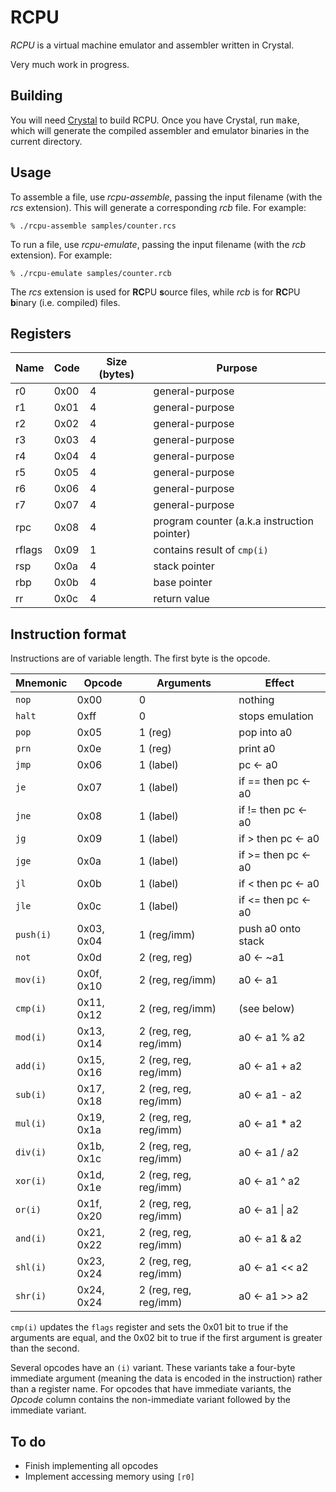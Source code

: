 # RCPU

_RCPU_ is a virtual machine emulator and assembler written in Crystal.

Very much work in progress.

## Building

You will need [Crystal](http://crystal-lang.org/) to build RCPU. Once you have Crystal, run <kbd>make</kbd>, which will generate the compiled assembler and emulator binaries in the current directory.

## Usage

To assemble a file, use _rcpu-assemble_, passing the input filename (with the _rcs_ extension). This will generate a corresponding _rcb_ file. For example:

	% ./rcpu-assemble samples/counter.rcs

To run a file, use _rcpu-emulate_, passing the input filename (with the _rcb_ extension). For example:

	% ./rcpu-emulate samples/counter.rcb

The _rcs_ extension is used for **RC**PU **s**ource files, while _rcb_ is for **RC**PU **b**inary (i.e. compiled) files.

## Registers

| Name   | Code | Size (bytes) | Purpose
| ------ | ---- | ------------ | -------
| r0     | 0x00 | 4            | general-purpose
| r1     | 0x01 | 4            | general-purpose
| r2     | 0x02 | 4            | general-purpose
| r3     | 0x03 | 4            | general-purpose
| r4     | 0x04 | 4            | general-purpose
| r5     | 0x05 | 4            | general-purpose
| r6     | 0x06 | 4            | general-purpose
| r7     | 0x07 | 4            | general-purpose
| rpc    | 0x08 | 4            | program counter (a.k.a instruction pointer)
| rflags | 0x09 | 1            | contains result of `cmp(i)`
| rsp    | 0x0a | 4            | stack pointer
| rbp    | 0x0b | 4            | base pointer
| rr     | 0x0c | 4            | return value

## Instruction format

Instructions are of variable length. The first byte is the opcode.

| Mnemonic  | Opcode     | Arguments             | Effect
| --------- | ---------- | --------------------- | ------
| `nop`     | 0x00       | 0                     | nothing
| `halt`    | 0xff       | 0                     | stops emulation
| `pop`     | 0x05       | 1 (reg)               | pop into a0
| `prn`     | 0x0e       | 1 (reg)               | print a0
| `jmp`     | 0x06       | 1 (label)             | pc ← a0
| `je`      | 0x07       | 1 (label)             | if == then pc ← a0
| `jne`     | 0x08       | 1 (label)             | if != then pc ← a0
| `jg`      | 0x09       | 1 (label)             | if >  then pc ← a0
| `jge`     | 0x0a       | 1 (label)             | if >= then pc ← a0
| `jl`      | 0x0b       | 1 (label)             | if <  then pc ← a0
| `jle`     | 0x0c       | 1 (label)             | if <= then pc ← a0
| `push(i)` | 0x03, 0x04 | 1 (reg/imm)           | push a0 onto stack
| `not`     | 0x0d       | 2 (reg, reg)          | a0 ← ~a1
| `mov(i)`  | 0x0f, 0x10 | 2 (reg, reg/imm)      | a0 ← a1
| `cmp(i)`  | 0x11, 0x12 | 2 (reg, reg/imm)      | (see below)
| `mod(i)`  | 0x13, 0x14 | 2 (reg, reg, reg/imm) | a0 ← a1 % a2
| `add(i)`  | 0x15, 0x16 | 2 (reg, reg, reg/imm) | a0 ← a1 + a2
| `sub(i)`  | 0x17, 0x18 | 2 (reg, reg, reg/imm) | a0 ← a1 - a2
| `mul(i)`  | 0x19, 0x1a | 2 (reg, reg, reg/imm) | a0 ← a1 * a2
| `div(i)`  | 0x1b, 0x1c | 2 (reg, reg, reg/imm) | a0 ← a1 / a2
| `xor(i)`  | 0x1d, 0x1e | 2 (reg, reg, reg/imm) | a0 ← a1 ^ a2
| `or(i)`   | 0x1f, 0x20 | 2 (reg, reg, reg/imm) | a0 ← a1 \| a2
| `and(i)`  | 0x21, 0x22 | 2 (reg, reg, reg/imm) | a0 ← a1 & a2
| `shl(i)`  | 0x23, 0x24 | 2 (reg, reg, reg/imm) | a0 ← a1 << a2
| `shr(i)`  | 0x24, 0x24 | 2 (reg, reg, reg/imm) | a0 ← a1 >> a2

`cmp(i)` updates the `flags` register and sets the 0x01 bit to true if the arguments are equal, and the 0x02 bit to true if the first argument is greater than the second.

Several opcodes have an `(i)` variant. These variants take a four-byte immediate argument (meaning the data is encoded in the instruction) rather than a register name. For opcodes that have immediate variants, the _Opcode_ column contains the non-immediate variant followed by the immediate variant.

## To do

* Finish implementing all opcodes
* Implement accessing memory using `[r0]`
